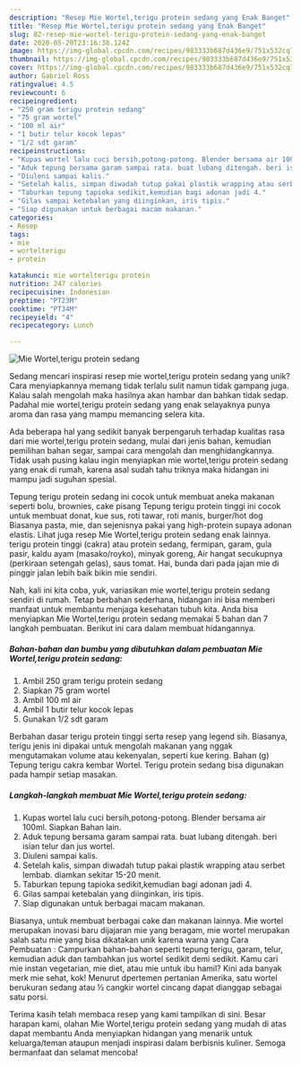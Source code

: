 ```yaml
---
description: "Resep Mie Wortel,terigu protein sedang yang Enak Banget"
title: "Resep Mie Wortel,terigu protein sedang yang Enak Banget"
slug: 82-resep-mie-wortel-terigu-protein-sedang-yang-enak-banget
date: 2020-05-20T23:16:38.124Z
image: https://img-global.cpcdn.com/recipes/983333b687d436e9/751x532cq70/mie-wortelterigu-protein-sedang-foto-resep-utama.jpg
thumbnail: https://img-global.cpcdn.com/recipes/983333b687d436e9/751x532cq70/mie-wortelterigu-protein-sedang-foto-resep-utama.jpg
cover: https://img-global.cpcdn.com/recipes/983333b687d436e9/751x532cq70/mie-wortelterigu-protein-sedang-foto-resep-utama.jpg
author: Gabriel Ross
ratingvalue: 4.5
reviewcount: 6
recipeingredient:
- "250 gram terigu protein sedang"
- "75 gram wortel"
- "100 ml air"
- "1 butir telur kocok lepas"
- "1/2 sdt garam"
recipeinstructions:
- "Kupas wortel lalu cuci bersih,potong-potong. Blender bersama air 100ml. Siapkan Bahan lain."
- "Aduk tepung bersama garam sampai rata. buat lubang ditengah. beri isian telur dan jus wortel."
- "Diuleni sampai kalis."
- "Setelah kalis, simpan diwadah tutup pakai plastik wrapping atau serbet lembab. diamkan sekitar 15-20 menit."
- "Taburkan tepung tapioka sedikit,kemudian bagi adonan jadi 4."
- "Gilas sampai ketebalan yang diinginkan, iris tipis."
- "Siap digunakan untuk berbagai macam makanan."
categories:
- Resep
tags:
- mie
- wortelterigu
- protein

katakunci: mie wortelterigu protein 
nutrition: 247 calories
recipecuisine: Indonesian
preptime: "PT23M"
cooktime: "PT34M"
recipeyield: "4"
recipecategory: Lunch

---
```



![Mie Wortel,terigu protein sedang](https://img-global.cpcdn.com/recipes/983333b687d436e9/751x532cq70/mie-wortelterigu-protein-sedang-foto-resep-utama.jpg)

Sedang mencari inspirasi resep mie wortel,terigu protein sedang yang unik? Cara menyiapkannya memang tidak terlalu sulit namun tidak gampang juga. Kalau salah mengolah maka hasilnya akan hambar dan bahkan tidak sedap. Padahal mie wortel,terigu protein sedang yang enak selayaknya punya aroma dan rasa yang mampu memancing selera kita.

Ada beberapa hal yang sedikit banyak berpengaruh terhadap kualitas rasa dari mie wortel,terigu protein sedang, mulai dari jenis bahan, kemudian pemilihan bahan segar, sampai cara mengolah dan menghidangkannya. Tidak usah pusing kalau ingin menyiapkan mie wortel,terigu protein sedang yang enak di rumah, karena asal sudah tahu triknya maka hidangan ini mampu jadi suguhan spesial.

Tepung terigu protein sedang ini cocok untuk membuat aneka makanan seperti bolu, brownies, cake pisang Tepung terigu protein tinggi ini cocok untuk membuat donat, kue sus, roti tawar, roti manis, burger/hot dog Biasanya pasta, mie, dan sejenisnya pakai yang high-protein supaya adonan elastis. Lihat juga resep Mie Wortel,terigu protein sedang enak lainnya. terigu protein tinggi (cakra) atau protein sedang, fermipan, garam, gula pasir, kaldu ayam (masako/royko), minyak goreng, Air hangat secukupnya (perkiraan setengah gelas), saus tomat. Hai, bunda dari pada jajan mie di pinggir jalan lebih baik bikin mie sendiri.


Nah, kali ini kita coba, yuk, variasikan mie wortel,terigu protein sedang sendiri di rumah. Tetap berbahan sederhana, hidangan ini bisa memberi manfaat untuk membantu menjaga kesehatan tubuh kita. Anda bisa menyiapkan Mie Wortel,terigu protein sedang memakai 5 bahan dan 7 langkah pembuatan. Berikut ini cara dalam membuat hidangannya.

<!--inarticleads1-->

##### Bahan-bahan dan bumbu yang dibutuhkan dalam pembuatan Mie Wortel,terigu protein sedang:

1. Ambil 250 gram terigu protein sedang
1. Siapkan 75 gram wortel
1. Ambil 100 ml air
1. Ambil 1 butir telur kocok lepas
1. Gunakan 1/2 sdt garam


Berbahan dasar terigu protein tinggi serta resep yang legend sih. Biasanya, terigu jenis ini dipakai untuk mengolah makanan yang nggak mengutamakan volume atau kekenyalan, seperti kue kering. Bahan (g) Tepung terigu cakra kembar Wortel. Terigu protein sedang bisa digunakan pada hampir setiap masakan. 

<!--inarticleads2-->

##### Langkah-langkah membuat Mie Wortel,terigu protein sedang:

1. Kupas wortel lalu cuci bersih,potong-potong. Blender bersama air 100ml. Siapkan Bahan lain.
1. Aduk tepung bersama garam sampai rata. buat lubang ditengah. beri isian telur dan jus wortel.
1. Diuleni sampai kalis.
1. Setelah kalis, simpan diwadah tutup pakai plastik wrapping atau serbet lembab. diamkan sekitar 15-20 menit.
1. Taburkan tepung tapioka sedikit,kemudian bagi adonan jadi 4.
1. Gilas sampai ketebalan yang diinginkan, iris tipis.
1. Siap digunakan untuk berbagai macam makanan.


Biasanya, untuk membuat berbagai cake dan makanan lainnya. Mie wortel merupakan inovasi baru dijajaran mie yang beragam, mie wortel merupakan salah satu mie yang bisa dikatakan unik karena warna yang Cara Pembuatan : Campurkan bahan-bahan seperti tepung terigu, garam, telur, kemudian aduk dan tambahkan jus wortel sedikit demi sedikit. Kamu cari mie instan vegetarian, mie diet, atau mie untuk ibu hamil? Kini ada banyak merk mie sehat, kok! Menurut dpertemen pertanian Amerika, satu wortel berukuran sedang atau ½ cangkir wortel cincang dapat dianggap sebagai satu porsi. 

Terima kasih telah membaca resep yang kami tampilkan di sini. Besar harapan kami, olahan Mie Wortel,terigu protein sedang yang mudah di atas dapat membantu Anda menyiapkan hidangan yang menarik untuk keluarga/teman ataupun menjadi inspirasi dalam berbisnis kuliner. Semoga bermanfaat dan selamat mencoba!
